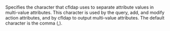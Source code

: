 Specifies the character that cfldap uses to separate attribute values in multi-value attributes. This character is used by the query, add, and modify action attributes, and
by cfldap to output multi-value attributes. The default character is the comma (,).